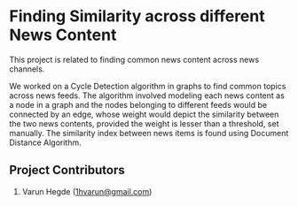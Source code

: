 # Finding Similarity across different News Content

This project is related to finding common news content across news channels.

We worked on a Cycle Detection algorithm in graphs to find common topics across news feeds. The algorithm involved modeling each news content as a node in a graph and the nodes belonging to different feeds would be connected by an edge, whose weight would depict the similarity between the two news contents, provided the weight is lesser than a threshold, set manually. 
The similarity index between news items is found using Document Distance Algorithm.

## Project Contributors

1. Varun Hegde (1hvarun@gmail.com)

